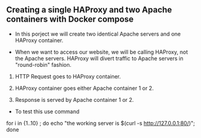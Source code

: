 ## Creating a single HAProxy and two Apache containers with Docker compose

- In this porject  we will create  two identical Apache servers and one HAProxy container. 

- When we want to access our website, we will be calling HAProxy, not the Apache servers. HAProxy will divert traffic to Apache servers in "round-robin" fashion.

1. HTTP Request goes to HAProxy container.

2. HAProxy container goes  either Apache container 1 or 2.

3. Response is served by Apache container 1 or 2.

- To test this use command 

for i in {1..10} ; do echo "the working server is $(curl -s http://127.0.0.1:80/)"; done

